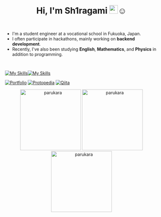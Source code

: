 <h1 align="center">Hi, I'm Sh1ragami <img src="https://media.giphy.com/media/hvRJCLFzcasrR4ia7z/giphy.gif" width="28">☺️</h1>
<br>

* I'm a student engineer at a vocational school in Fukuoka, Japan.  
* I often participate in hackathons, mainly working on **backend development**.  
* Recently, I've also been studying **English**, **Mathematics**, and **Physics** in addition to programming.

<br>

[![My Skills](https://skillicons.dev/icons?i=js,cpp,java,python,go,rust,dart)](https://skillicons.dev)[![My Skills](https://skillicons.dev/icons?i=flutter,react,flask,mysql,docker,kubernetes)](https://skillicons.dev)<br>
  
[![Portfolio](https://img.shields.io/badge/Portfolio-1AA7ED?logo=netlify&logoColor=white)](https://sh1ragami-portfolio.netlify.app)
[![Protopedia](https://img.shields.io/badge/Protopedia-02adbc?logo=google&logoColor=white)](https://protopedia.net/prototyper/sh1ragami)
[![Qiita](https://img.shields.io/badge/Qiita-00CA00?logo=qiita&logoColor=white)](https://qiita.com/Sh1ragami)

<p align="center">
  <img src="https://github.com/user-attachments/assets/90cddc76-2f98-413f-94e5-1eb399d63719" alt="parukara" width="200"/>
  <img src="https://github.com/user-attachments/assets/90cddc76-2f98-413f-94e5-1eb399d63719" alt="parukara" width="200"/>
  <img src="https://github.com/user-attachments/assets/90cddc76-2f98-413f-94e5-1eb399d63719" alt="parukara" width="200"/>
</p>
